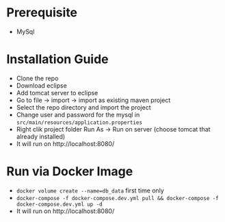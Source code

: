 # Prerequisite
- MySql

# Installation Guide

- Clone the repo
- Download eclipse
- Add tomcat server to eclipse
- Go to file -> import -> import as existing maven project
- Select the repo directory and import the project
- Change user and password for the mysql in `src/main/resources/application.properties`
- Right clik project folder Run As -> Run on server (choose tomcat that already installed)
- It will run on http://localhost:8080/

# Run via Docker Image

- `docker volume create --name=db_data` first time only
- `docker-compose -f docker-compose.dev.yml pull && docker-compose -f docker-compose.dev.yml up -d`
- It will run on http://localhost:8080/
